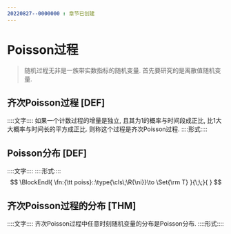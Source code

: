 ```yaml
---
20220827--0000000 : 章节已创建
---
```

# Poisson过程
> 随机过程无非是一族带实数指标的随机变量. 
> 首先要研究的是离散值随机变量. 
## 齐次Poisson过程 [DEF]
::::文字::::
如果一个计数过程的增量是独立, 且其为1的概率与时间段成正比, 比1大大概率与时间长的平方成正比. 
则称这个过程是齐次Poisson过程. 
::::形式::::


## Poisson分布 [DEF]
::::文字::::
::::形式::::
$$
\BlockEndl{
    \fn:{\tt poiss}::\type{\cls\;\R{\ni}}\to \Set{\rm T} 
}{\;\;}{
}
$$

## 齐次Poisson过程的分布 [THM]
::::文字::::
齐次Poisson过程中任意时刻随机变量的分布是Poisson分布. 
::::形式::::
